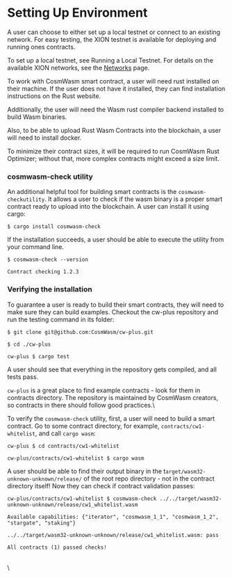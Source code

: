 # Setting Up Environment

A user can choose to either set up a local testnet or connect to an existing network. For easy testing, the XION testnet is available for deploying and running ones contracts.

To set up a local testnet, see Running a Local Testnet. For details on the available XION networks, see the [Networks](../../networks.md) page.

To work with CosmWasm smart contract, a user will need rust installed on their machine. If the user does not have it installed, they can find installation instructions on the Rust website.

Additionally, the user will need the Wasm rust compiler backend installed to build Wasm binaries.&#x20;

Also, to be able to upload Rust Wasm Contracts into the blockchain, a user will need to install docker.&#x20;

&#x20;To minimize their contract sizes, it will be required to run CosmWasm Rust Optimizer; without that, more complex contracts might exceed a size limit.&#x20;



### cosmwasm-check utility

An additional helpful tool for building smart contracts is the `cosmwasm-checkutility`. It allows a user to check if the wasm binary is a proper smart contract ready to upload into the blockchain. A user can install it using cargo:

`$ cargo install cosmwasm-check`

If the installation succeeds, a user should be able to execute the utility from your command line.

`$ cosmwasm-check --version`

`Contract checking 1.2.3`



### Verifying the installation

To guarantee a user is ready to build their smart contracts, they will need to make sure they can build examples. Checkout the cw-plus repository and run the testing command in its folder:

`$ git clone git@github.com:CosmWasm/cw-plus.git`

`$ cd ./cw-plus`

`cw-plus $ cargo test`

A user should see that everything in the repository gets compiled, and all tests pass.

`cw-plus` is a great place to find example contracts - look for them in contracts directory. The repository is maintained by CosmWasm creators, so contracts in there should follow good practices.\


To verify the `cosmwasm-check` utility, first, a user will need to build a smart contract. Go to some contract directory, for example, `contracts/cw1-whitelist`, and call `cargo wasm`:

`cw-plus $ cd contracts/cw1-whitelist`

`cw-plus/contracts/cw1-whitelist $ cargo wasm`



A user should be able to find their output binary in the t`arget/wasm32-unknown-unknown/release/` of the root repo directory - not in the contract directory itself! Now they can check if contract validation passes:

`cw-plus/contracts/cw1-whitelist $ cosmwasm-check ../../target/wasm32-unknown-unknown/release/cw1_whitelist.wasm`

`Available capabilities: {"iterator", "cosmwasm_1_1", "cosmwasm_1_2", "stargate", "staking"}`

`../../target/wasm32-unknown-unknown/release/cw1_whitelist.wasm: pass`

`All contracts (1) passed checks!`

\
\

